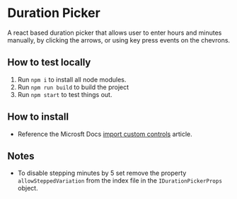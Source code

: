 # Duration Picker
A react based duration picker that allows user to enter hours and minutes manually, by clicking the arrows, or using key press events on the chevrons.

## How to test locally
1. Run `npm i` to install all node modules.
2. Run `npm run build` to build the project
3. Run `npm start` to test things out.

## How to install
 - Reference the Microsft Docs [import custom controls](https://docs.microsoft.com/en-us/powerapps/developer/component-framework/import-custom-controls) article.

## Notes
- To disable stepping minutes by 5 set remove the property `allowSteppedVariation` from the index file in the `IDurationPickerProps` object.